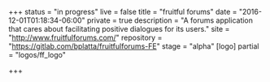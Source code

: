 +++
status = "in progress"
live = false
title = "fruitful forums"
date = "2016-12-01T01:18:34-06:00"
private = true
description = "A forums application that cares about facilitating positive dialogues for its users."
site = "http://www.fruitfulforums.com/"
repository = "https://gitlab.com/bplatta/fruitfulforums-FE"
stage = "alpha"
[logo]
partial = "logos/ff_logo"

+++

